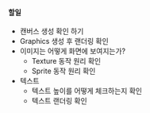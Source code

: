 #### 할일

- 캔버스 생성 확인 하기
- Graphics 생성 후 랜더링 확인
- 이미지는 어떻게 화면에 보여지는가?
  - Texture 동작 원리 확인
  - Sprite 동작 원리 확인
- 텍스트
  - 텍스트 높이를 어떻게 체크하는지 확인
  - 텍스트 랜더링 확인



